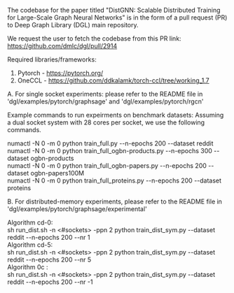 The codebase for the paper titled "DistGNN: Scalable Distributed Training for Large-Scale Graph
Neural Networks" is in the form of a pull request (PR) to Deep Graph Library (DGL) main repository.

We request the user to fetch the codebase from this PR link:  
https://github.com/dmlc/dgl/pull/2914


Required libraries/frameworks:
1. Pytorch - https://pytorch.org/
2. OneCCL - https://github.com/ddkalamk/torch-ccl/tree/working_1.7 

A. For single socket experiments: 
please refer to the README file in 'dgl/examples/pytorch/graphsage' and 'dgl/examples/pytorch/rgcn'

Example commands to run expeirments on benchmark datasets:
Assuming a dual socket system with 28 cores per socket, we use the following commands.

numactl -N 0 -m 0 python train_full.py --n-epochs 200 --dataset reddit  
numactl -N 0 -m 0 python train_full_ogbn-products.py --n-epochs 300 --dataset ogbn-products  
numactl -N 0 -m 0 python train_full_ogbn-papers.py --n-epochs 200 --dataset ogbn-papers100M  
numactl -N 0 -m 0 python train_full_proteins.py --n-epochs 200 --dataset proteins   
 


B. For distributed-memory experiments,
please refer to the README file in 'dgl/examples/pytorch/graphsage/experimental'

Algorithm cd-0:   
sh run_dist.sh -n <#sockets> -ppn 2 python train_dist_sym.py --dataset reddit --n-epochs 200 --nr 1  
Algorithm cd-5:   
sh run_dist.sh -n <#sockets> -ppn 2 python train_dist_sym.py --dataset reddit --n-epochs 200 --nr 5  
Algorithm 0c :   
sh run_dist.sh -n <#sockets> -ppn 2 python train_dist_sym.py --dataset reddit --n-epochs 200 --nr -1  



